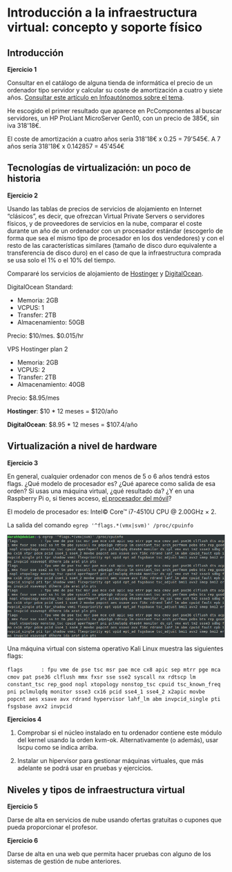 # Introducción a la infraestructura virtual: concepto y soporte físico

## Introducción

**Ejercicio 1**

Consultar en el catálogo de alguna tienda de informática el precio de un ordenador tipo servidor y calcular su coste de amortización a cuatro y siete años. [Consultar este artículo en Infoautónomos sobre el tema](http://infoautonomos.eleconomista.es/consultas-a-la-comunidad/988/).

He escogido el primer resultado que aparece en PcComponentes al buscar servidores, un HP ProLiant MicroServer Gen10, con un precio de 385€, sin iva 318'18€.

El coste de amortización a cuatro años sería 318'18€ x 0.25 = 79'545€. A 7 años sería 318'18€ x 0.142857 = 45'454€

## Tecnologías de virtualización: un poco de historia

**Ejercicio 2**

Usando las tablas de precios de servicios de alojamiento en Internet “clásicos”, es decir, que ofrezcan Virtual Private Servers o servidores físicos, y de proveedores de servicios en la nube, comparar el coste durante un año de un ordenador con un procesador estándar (escogerlo de forma que sea el mismo tipo de procesador en los dos vendedores) y con el resto de las características similares (tamaño de disco duro equivalente a transferencia de disco duro) en el caso de que la infraestructura comprada se usa solo el 1% o el 10% del tiempo.

Compararé los servicios de alojamiento de [Hostinger](https://www.hostinger.es/servidor-vps) y [DigitalOcean](https://www.digitalocean.com/pricing/).

DigitalOcean Standard:

- Memoria: 2GB
- VCPUS: 1
- Transfer: 2TB
- Almacenamiento: 50GB

Precio: $10/mes. $0.015/hr

VPS Hostinger plan 2

- Memoria: 2GB
- VCPUS: 2
- Transfer: 2TB
- Almacenamiento: 40GB

Precio: $8.95/mes

**Hostinger**: $10 * 12 meses = $120/año

**DigitalOcean**: $8.95 * 12 meses = $107.4/año


## Virtualización a nivel de hardware

**Ejercicio 3**

En general, cualquier ordenador con menos de 5 o 6 años tendrá estos flags. ¿Qué modelo de procesador es? ¿Qué aparece como salida de esa orden? Si usas una máquina virtual, ¿qué resultado da? ¿Y en una Raspberry Pi o, si tienes acceso, [el procesador del móvil](https://stackoverflow.com/questions/26239956/how-to-get-specific-information-of-an-android-device-from-proc-cpuinfo-file)?

El modelo de procesador es: Intel© Core™ i7-4510U CPU @ 2.00GHz × 2.

La salida del comando `egrep '^flags.*(vmx|svm)' /proc/cpuinfo`

![Salida del comando](capturas/ejer1-3.png)

Una máquina virtual con sistema operativo Kali Linux muestra las siguientes flags:

`flags		: fpu vme de pse tsc msr pae mce cx8 apic sep mtrr pge mca cmov pat pse36 clflush mmx fxsr sse sse2 syscall nx rdtscp lm constant_tsc rep_good nopl xtopology nonstop_tsc cpuid tsc_known_freq pni pclmulqdq monitor ssse3 cx16 pcid sse4_1 sse4_2 x2apic movbe popcnt aes xsave avx rdrand hypervisor lahf_lm abm invpcid_single pti fsgsbase avx2 invpcid`


**Ejercicios 4**

1. Comprobar si el núcleo instalado en tu ordenador contiene este módulo del kernel usando la orden kvm-ok. Alternativamente (o además), usar lscpu como se indica arriba.

2. Instalar un hipervisor para gestionar máquinas virtuales, que más adelante se podrá usar en pruebas y ejercicios.

## Niveles y tipos de infraestructura virtual

**Ejercicio 5**

Darse de alta en servicios de nube usando ofertas gratuitas o cupones que pueda proporcionar el profesor.

**Ejercicio 6**

Darse de alta en una web que permita hacer pruebas con alguno de los sistemas de gestión de nube anteriores.
